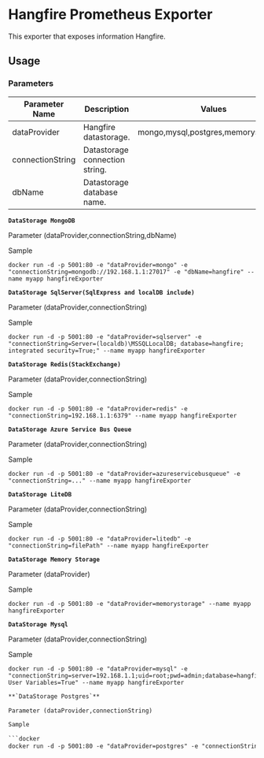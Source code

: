 # Hangfire Prometheus Exporter

This exporter that exposes information Hangfire.

Usage
---

### Parameters                                                                             

|  Parameter Name  | Description                    | Values                                      |
| ---------------- |--------------------------------|---------------------------------------------|
| dataProvider     | Hangfire datastorage.          | mongo,mysql,postgres,memorystorage...       |
| connectionString | Datastorage connection string. |                                             |
| dbName           | Datastorage database name.     |                                             |


**`DataStorage MongoDB`**

Parameter (dataProvider,connectionString,dbName)

Sample

```docker
docker run -d -p 5001:80 -e "dataProvider=mongo" -e "connectionString=mongodb://192.168.1.1:27017" -e "dbName=hangfire" --name myapp hangfireExporter
```


**`DataStorage SqlServer(SqlExpress and localDB include)`**

Parameter (dataProvider,connectionString)

Sample

```docker
docker run -d -p 5001:80 -e "dataProvider=sqlserver" -e "connectionString=Server=(localdb)\MSSQLLocalDB; database=hangfire; integrated security=True;" --name myapp hangfireExporter
```

**`DataStorage Redis(StackExchange)`**

Parameter (dataProvider,connectionString)

Sample

```docker
docker run -d -p 5001:80 -e "dataProvider=redis" -e "connectionString=192.168.1.1:6379" --name myapp hangfireExporter
```


**`DataStorage Azure Service Bus Queue`**

Parameter (dataProvider,connectionString)

Sample

```docker
docker run -d -p 5001:80 -e "dataProvider=azureservicebusqueue" -e "connectionString=..." --name myapp hangfireExporter
```

**`DataStorage LiteDB`**

Parameter (dataProvider,connectionString)

Sample

```docker
docker run -d -p 5001:80 -e "dataProvider=litedb" -e "connectionString=filePath" --name myapp hangfireExporter
```

**`DataStorage Memory Storage`**

Parameter (dataProvider)

Sample

```docker
docker run -d -p 5001:80 -e "dataProvider=memorystorage" --name myapp hangfireExporter
```


**`DataStorage Mysql`**

Parameter (dataProvider,connectionString)

Sample

```docker
docker run -d -p 5001:80 -e "dataProvider=mysql" -e "connectionString=server=192.168.1.1;uid=root;pwd=admin;database=hangfire;Allow User Variables=True" --name myapp hangfireExporter
```

```txt
**`DataStorage Postgres`**

Parameter (dataProvider,connectionString)

Sample

```docker
docker run -d -p 5001:80 -e "dataProvider=postgres" -e "connectionString=User ID = postgres; Password = password; Host = 192.168.1.1; Port = 5432; Database = hangfire;" --name myapp hangfireExporter
```
```
